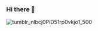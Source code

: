### Hi there 👋
![tumblr_nlbcj0PiD51rp0vkjo1_500](https://github.com/fergodie/fergodie/assets/142615772/85472fcb-0f98-4376-bb82-b0ac0e2cb0ad)

<!--
**fergodie/fergodie** is a ✨ _special_ ✨ repository because its `README.md` (this file) appears on your GitHub profile.

Here are some ideas to get you started:

- 🔭 I’m currently working on ...
- 🌱 I’m currently learning ...
- 👯 I’m looking to collaborate on ...
- 🤔 I’m looking for help with ...
- 💬 Ask me about ...
- 📫 How to reach me: ...
- 😄 Pronouns: ...
- ⚡ Fun fact: ...
-->
